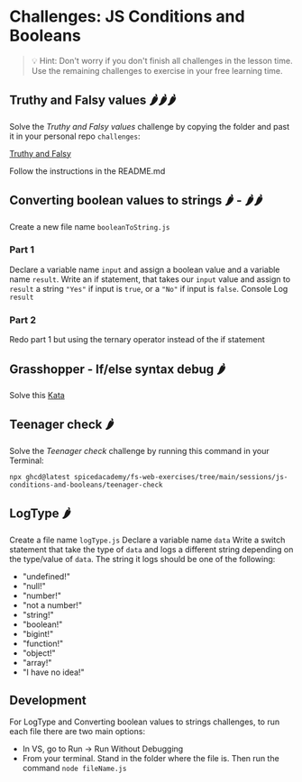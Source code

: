 # Challenges: JS Conditions and Booleans

> 💡 Hint: Don't worry if you don't finish all challenges in the lesson time. Use the remaining
> challenges to exercise in your free learning time.

## Truthy and Falsy values 🌶️🌶️🌶️

Solve the _Truthy and Falsy values_ challenge by copying the folder and past it in your personal repo `challenges`:

[Truthy and Falsy](./challenges/truthy-and-falsy)

Follow the instructions in the README.md

## Converting boolean values to strings 🌶️ - 🌶️🌶️

Create a new file name `booleanToString.js`

### Part 1

Declare a variable name `input` and assign a boolean value and a variable name `result`.
Write an if statement, that takes our `input` value and assign to `result` a string `"Yes"` if input is `true`, or a `"No"` if input is `false`.
Console Log `result`

### Part 2

Redo part 1 but using the ternary operator instead of the if statement

## Grasshopper - If/else syntax debug 🌶️

Solve this [Kata](https://www.codewars.com/kata/57089707fe2d01529f00024a/train/javascript)

## Teenager check 🌶️

Solve the _Teenager check_ challenge by running this command in your Terminal:

```
npx ghcd@latest spicedacademy/fs-web-exercises/tree/main/sessions/js-conditions-and-booleans/teenager-check
```

## LogType 🌶️

Create a file name `logType.js`
Declare a variable name `data`
Write a switch statement that take the type of `data` and logs a different string depending on the type/value of `data`.
The string it logs should be one of the following:

-   "undefined!"
-   "null!"
-   "number!"
-   "not a number!"
-   "string!"
-   "boolean!"
-   "bigint!"
-   "function!"
-   "object!"
-   "array!"
-   "I have no idea!"

## Development

For LogType and Converting boolean values to strings challenges, to run each file there are two main options:

-   In VS, go to Run -> Run Without Debugging
-   From your terminal. Stand in the folder where the file is. Then run the command `node fileName.js`
